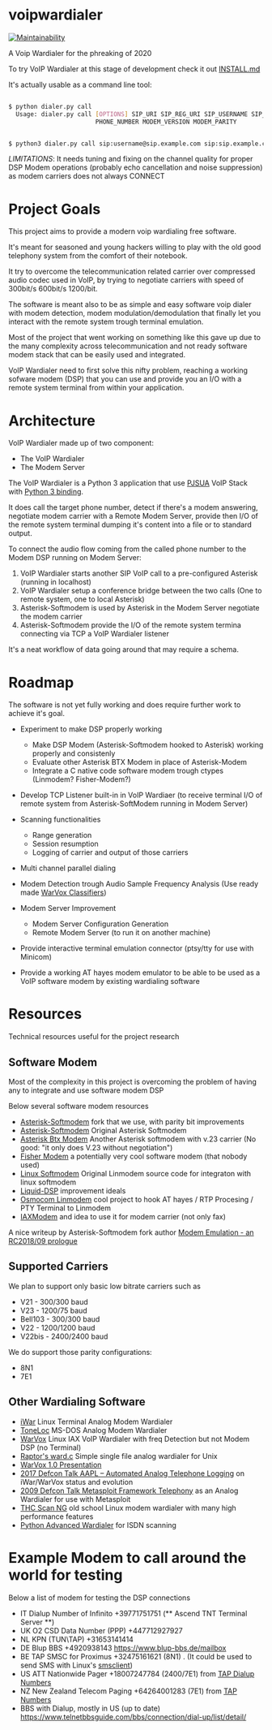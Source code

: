 # voipwardialer

[![Maintainability](https://api.codeclimate.com/v1/badges/fd2564328bf7f7392640/maintainability)](https://codeclimate.com/github/BAN-AI-X25/voip-wardialer/maintainability)

A Voip Wardialer for the phreaking of 2020

To try VoIP Wardialer at this stage of development check it out [INSTALL.md](https://github.com/x25today/voipwardialer/blob/master/INSTALL.md)

It's actually usable as a command line tool:

```bash

$ python dialer.py call
  Usage: dialer.py call [OPTIONS] SIP_URI SIP_REG_URI SIP_USERNAME SIP_PASSWORD
                        PHONE_NUMBER MODEM_VERSION MODEM_PARITY


$ python3 dialer.py call sip:username@sip.example.com sip:sip.example.com username password +1555123456 V22 8n1
```

_LIMITATIONS_: It needs tuning and fixing on the channel quality for proper DSP Modem operations (probably echo cancellation and noise suppression) as modem carriers does not always CONNECT

# Project Goals

This project aims to provide a modern voip wardialing free software.

It's meant for seasoned and young hackers willing to play with the old good telephony system from the comfort of their notebook.

It try to overcome the telecommunication related carrier over compressed audio codec used in VoIP, by trying to negotiate carriers with speed of 300bit/s 600bit/s 1200/bit.

The software is meant also to be as simple and easy software voip dialer with modem detection, modem modulation/demodulation that finally let you interact with the remote system trough terminal emulation.

Most of the project that went working on something like this gave up due to the many complexity across telecommunication and not ready software modem stack that can be easily used and integrated.

VoIP Wardialer need to first solve this nifty problem, reaching a working sofware modem (DSP) that you can use and provide you an I/O with a remote system terminal from within your application.

# Architecture

VoIP Wardialer made up of two component:

- The VoIP Wardialer
- The Modem Server

The VoIP Wardialer is a Python 3 application that use [PJSUA](https://www.pjsip.org/pjsua.htm) VoIP Stack with [Python 3 binding](https://github.com/mgwilliams/python3-pjsip).

It does call the target phone number, detect if there's a modem answering, negotiate modem carrier with a Remote Modem Server, provide then I/O of the remote system terminal dumping it's content into a file or to standard output.

To connect the audio flow coming from the called phone number to the Modem DSP running on Modem Server:

1. VoIP Wardialer starts another SIP VoIP call to a pre-configured Asterisk (running in localhost)
2. VoIP Wardialer setup a conference bridge between the two calls (One to remote system, one to local Asterisk)
3. Asterisk-Softmodem is used by Asterisk in the Modem Server negotiate the modem carrier
4. Asterisk-Softmodem provide the I/O of the remote system termina connecting via TCP a VoIP Wardialer listener

It's a neat workflow of data going around that may require a schema.

# Roadmap

The software is not yet fully working and does require further work to achieve it's goal.

- Experiment to make DSP properly working

  - Make DSP Modem (Asterisk-Softmodem hooked to Asterisk) working properly and consistenly
  - Evaluate other Asterisk BTX Modem in place of Asterisk-Modem
  - Integrate a C native code software modem trough ctypes (Linmodem? Fisher-Modem?)

- Develop TCP Listener built-in in VoIP Wardiaer (to receive terminal I/O of remote system from Asterisk-SoftModem running in Modem Server)
- Scanning functionalities

  - Range generation
  - Session resumption
  - Logging of carrier and output of those carriers

- Multi channel parallel dialing

- Modem Detection trough Audio Sample Frequency Analysis (Use ready made [WarVox Classifiers](https://github.com/rapid7/warvox/blob/master/config/classifiers/01.default.rb))

- Modem Server Improvement

  - Modem Server Configuration Generation
  - Remote Modem Server (to run it on another machine)

- Provide interactive terminal emulation connector (ptsy/tty for use with Minicom)

- Provide a working AT hayes modem emulator to be able to be used as a VoIP software modem by existing wardialing software

# Resources

Technical resources useful for the project research

## Software Modem

Most of the complexity in this project is overcoming the problem of having any to integrate and use software modem DSP

Below several software modem resources

- [Asterisk-Softmodem](https://github.com/irrelevantdotcom/asterisk-Softmodem) fork that we use, with parity bit improvements
- [Asterisk-Softmodem](https://github.com/proquar/asterisk-Softmodem) Original Asterisk Softmodem
- [Asterisk Btx Modem](https://github.com/Casandro/btx_modem) Another Asterisk softmodem with v.23 carrier (No good: "it
  only does V.23 without negotiation")
- [Fisher Modem](https://github.com/randyrossi/fisher-modem) a potentially very cool software modem (that nobody used)
- [Linux Softmodem](https://bellard.org/linmodem/) Original Linmodem source code for integraton with linux softmodem
- [Liquid-DSP](https://github.com/jgaeddert/liquid-dsp/issues/119) improvement ideals
- [Osmocom Linmodem](http://osmocom.org/projects/linmodem/issues) cool project to hook AT hayes / RTP Procesing / PTY Terminal to Linmodem
- [IAXModem](https://sourceforge.net/p/iaxmodem/mailman/message/26647790/) and idea to use it for modem carrier (not only fax)

A nice writeup by Asterisk-Softmodem fork author [Modem Emulation - an RC2018/09 prologue](https://blog.irrelevant.com/2018/09/modem-emulation-rc201809-prologue.html)

## Supported Carriers

We plan to support only basic low bitrate carriers such as

- V21 - 300/300 baud
- V23 - 1200/75 baud
- Bell103 - 300/300 baud
- V22 - 1200/1200 baud
- V22bis - 2400/2400 baud

We do support those parity configurations:

- 8N1
- 7E1

## Other Wardialing Software

- [iWar](https://github.com/beave/iwar) Linux Terminal Analog Modem Wardialer
- [ToneLoc](https://github.com/steeve/ToneLoc) MS-DOS Analog Modem Wardialer
- [WarVox](https://github.com/rapid7/warvox) Linux IAX VoIP Wardialer with freq Detection but not Modem DSP (no Terminal)
- [Raptor's ward.c](https://0xdeadbeef.info/code/ward.c) Simple single file analog wardialer for Unix
- [WarVox 1.0 Presentation](https://dl.packetstormsecurity.net/papers/general/warvox-1.0.0.pdf)
- [2017 Defcon Talk AAPL – Automated Analog Telephone Logging](https://www.defcon.org/images/defcon-17/dc-17-presentations/defcon-17-da_beave-jfalcon-aapl-telephone_logging.pdf) on iWar/WarVox status and evolution
- [2009 Defcon Talk Metasploit Framework Telephony](https://www.blackhat.com/presentations/bh-usa-09/TRAMMELL/BHUSA09-TrammellDruid-MetasploitTele-PAPER.pdf) as an Analog Wardialer for use with Metasploit
- [THC Scan NG](https://github.com/vanhauser-thc/THC-Archive/blob/master/Tools/tsng-1.1.tar.gz) old school Linux modem wardialer with many high performance features
- [Python Advanced Wardialer](https://www.darknet.org.uk/2008/07/pawpaws-python-advanced-wardialing-system/) for ISDN scanning

# Example Modem to call around the world for testing

Below a list of modem for testing the DSP connections

- IT Dialup Number of Infinito +39771751751 (** Ascend TNT Terminal Server **)
- UK O2 CSD Data Number (PPP) +447712927927
- NL KPN (TUN\TAP) +31653141414
- DE Blup BBS +4920938143 https://www.blup-bbs.de/mailbox
- BE TAP SMSC for Proximus +32475161621 (8N1) . (It could be used to send SMS with Linux's [smsclient](http://howto.gumph.org/content/send-sms-messages-from-linux/))
- US ATT Nationwide Pager +18007247784 (2400/7E1) from [TAP Dialup Numbers](http://www.pager-enterprise.com/TAP_dialup_numbers.pdf)
- NZ New Zealand Telecom Paging +64264001283 (7E1) from [TAP Numbers](https://www.seqent.com/wp-content/uploads/2014/12/TAP_numbers-1.pdf)
- BBS with Dialup, mostly in US (up to date) https://www.telnetbbsguide.com/bbs/connection/dial-up/list/detail/
